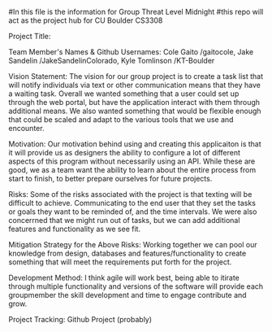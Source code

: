#In this file is the information for Group Threat Level Midnight
#this repo will act as the project hub for CU Boulder CS3308

Project Title:

Team Member's Names & Github Usernames:
Cole Gaito /gaitocole, Jake Sandelin /JakeSandelinColorado, Kyle Tomlinson /KT-Boulder

Vision Statement:
The vision for our group project is to create a task list that will notify individuals via text or other communication means that they have a waiting task.  Overall we wanted something that a user could set up through the web portal, but have the application interact with them through additional means.  We also wanted something that would be flexible enough that could be scaled and adapt to the various tools that we use and encounter.

Motivation:
Our motivation behind using and creating this applicaiton is that it will provide us as designers the ability to configure a lot of different aspects of this program without necessarily using an API.  While these are good, we as a team want the ability to learn about the entire process from start to finish, to better prepare ourselves for future projects.

Risks:
Some of the risks associated with the project is that texting will be difficult to achieve.  Communicating to the end user that they set the tasks or goals they want to be reminded of, and the time intervals.  We were also concerrned that we might run out of tasks, but we can add additional features and functionality as we see fit.

Mitigation Strategy for the Above Risks:
Working together we can pool our knowledge from design, databases and features/functionality to create something that will meet the requirements put forth for the project.

Development Method:
I think agile will work best, being able to itirate through multiple functionality and versions of the software will provide each groupmember the skill development and time to engage contribute and grow.

Project Tracking:
Github Project (probably)
